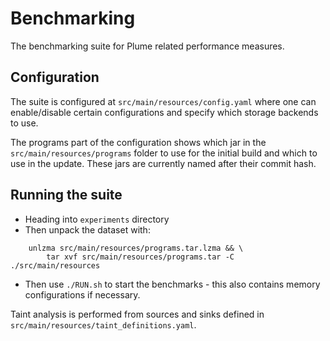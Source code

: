 # Benchmarking

The benchmarking suite for Plume related performance measures.

## Configuration

The suite is configured at `src/main/resources/config.yaml` where one can enable/disable
certain configurations and specify which storage backends to use.

The programs part of the configuration shows which jar in the `src/main/resources/programs` 
folder to use for the initial build and which to use in the update. These jars are currently
named after their commit hash.

## Running the suite

* Heading into `experiments` directory
* Then unpack the dataset with: 
```
    unlzma src/main/resources/programs.tar.lzma && \
        tar xvf src/main/resources/programs.tar -C ./src/main/resources
```
* Then use `./RUN.sh` to start the benchmarks - this also contains memory configurations if necessary.

Taint analysis is performed from sources and sinks defined in `src/main/resources/taint_definitions.yaml`.
